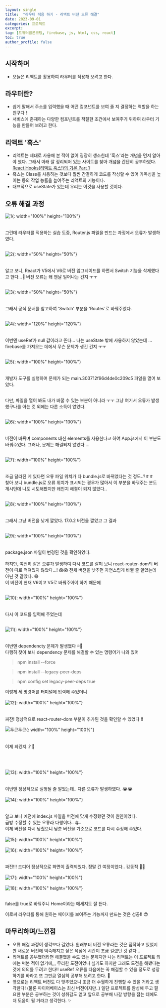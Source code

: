 ```yaml
---
layout: single
title:  "라우터 적용 하기 - 리액트 버전 오류 해결"
date: 2023-09-01
categories: 프로젝트
excerpt:
tag: [트위터클론코딩, firebase, js, html, css, react]
toc: true
author_profile: false
---
```

## 시작하며
- 오늘은 리액트를 활용하여 라우터를 적용해 보려고 한다.

## 라우터란?
- 쉽게 말해서 주소를 입력했을 때 어떤 컴포넌트를 보여 줄 지 결정하는 역할을 하는 친구다 !
- 서비스에 존재하는 다양한 컴포넌트를 적절한 조건에서 보여주기 위하여 라우터 기능을 만들어 보려고 한다.

## 리액트 '훅스'
- 리액트는 제대로 사용해 본 적이 없어 굉장히 생소한데 '훅스'라는 개념을 먼저 알아야 했다. 그래서 아래 잘 정리되어 있는 사이트를 찾아 개념을 간단히 공부하였다. <br>
<a href="https://velog.io/@jeonghoheo/React-Hooks%EB%A6%AC%EC%95%A1%ED%8A%B8-%ED%9B%85%EC%8A%A4%EC%9D%98-%EA%B8%B0%EB%B3%B8-Part-1">React Hooks(리액트 훅스!)의 기본 Part 1</a>
- 훅스는 Class를 사용하는 것보다 훨씬 간결하게 코드를 작성할 수 있어 가독성을 높이는 등의 작업 능률을 높여주는 리액트의 기능이다.
- 대표적으로 useState가 있는데 우리는 이것을 사용할 것이다.
  
## 오류 해결 과정
![1](/images/projects/TwitterCloning/3/1.png){: width="100%" height="100%"} <br><br><br>
그런데 라우터를 적용하는 실습 도중, Router.js 파일을 만드는 과정에서 오류가 발생하였다.<br>
<br>

![2](/images/projects/TwitterCloning/3/2.png){: width="50%" height="50%"} <br><br><br>
알고 보니, React가 V5에서 V6로 버전 업그레이드를 하면서 Switch 기능을 삭제했다고 한다...🥹 버전 오류는 왜 맨날 일어나는 건지 ㅜㅜ<br>
<br>

![3](/images/projects/TwitterCloning/3/3.png){: width="50%" height="50%"} <br><br><br>
그래서 공식 문서를 참고하여 'Switch' 부분을 'Routes'로 바꿔주었다.<br>
<br>

![4](/images/projects/TwitterCloning/3/4.png){: width="120%" height="120%"} <br><br><br>
이번엔 useRef가 null 값이라고 뜬다...
나는 useState 밖에 사용하지 않았는데 ... firebase를 가져오는 데에서 무슨 문제가 생긴 건지 ㅜㅜ<br>
<br>

![5](/images/projects/TwitterCloning/3/5.png){: width="100%" height="100%"} <br><br><br>
개발자 도구를 실행하여 문제가 되는 main.303712f96d4de0c209c5 파일을 열어 보았다.<br><br>

다만, 파일을 열어 봐도 내가 바꿀 수 있는 부분이 아니라 ㅜㅜ 그냥 여기서 오류가 발생했구나를 아는 것 외에는 다른 소득이 없었다.<br>
<br>

![6](/images/projects/TwitterCloning/3/6.png){: width="100%" height="100%"} <br><br><br>
버전이 바뀌며 components 대신 elements를 사용한다고 하여 App.js에서 이 부분도 바꿔주었다. 그러나, 문제는 해결되지 않았다 ...<br>
<br>

![7](/images/projects/TwitterCloning/3/7.png){: width="100%" height="100%"} <br><br><br>
조금 달라진 게 있다면 오류 파일 위치가 다 bundle.js로 바뀌었다는 것 정도..?ㅎㅎ <br>
찾아 보니 bundle.js로 오류 위치가 표시되는 경우가 많아서 이 부분을 바꿔주는 분도 계시던데 나도 시도해봤지만 왜인지 해결이 되지 않았다..<br>
<br>

![8](/images/projects/TwitterCloning/3/8.png){: width="100%" height="100%"} <br><br><br>
그래서 그냥 버전을 낮게 깔았다. 17.0.2 버전을 깔았고 그 결과<br>
<br>

![9](/images/projects/TwitterCloning/3/9.png){: width="100%" height="100%"} <br><br><br>
package.json 파일이 변경된 것을 확인하였다.<br>
<br>
하지만, 여전히 같은 오류가 발생하여 다시 코드를 살펴 보니 react-router-dom의 버전이 따로 적혀있지 않았다...! 😱😱 전체 버전을 낮추면 자연스럽게 바뀔 줄 알았는데 아닌 것 같았다. 😅<br>
이 버전이 현재 V6이고 V5로 바꿔주어야 하기 때문에<br>
<br>

![10](/images/projects/TwitterCloning/3/10.png){: width="100%" height="100%"} <br><br><br>
다시 이 코드를 입력해 주었는데<br>
<br>

![11](/images/projects/TwitterCloning/3/11.png){: width="100%" height="100%"} <br><br><br>
이번엔 dependencty 문제가 발생했다 💦🤯<br>
다행히 찾아 보니 dependency 문제를 해결할 수 있는 명령어가 나와 있어

> npm install --force
> 

> npm install --legacy-peer-deps
> 

> npm config set legacy-peer-deps true
>

이렇게 세 명령어를 터미널에 입력해 주었더니<br>
<br>
![12](/images/projects/TwitterCloning/3/12.png){: width="100%" height="100%"} <br><br><br>
짜잔! 정상적으로 react-router-dom 부분이 추가된 것을 확인할 수 있었다 !!

![두근두근](/images/짤/두근두근.png){: width="100%" height="100%"} <br><br><br>
이제 되겠지..? 🥹 <br><br><br><br>

![13](/images/projects/TwitterCloning/3/13.png){: width="100%" height="100%"} <br><br><br>
이번엔 정상적으로 실행될 줄 알았는데.. 다른 오류가 발생하였다. 😭😭<br>
<br>
![14](/images/projects/TwitterCloning/3/14.png){: width="100%" height="100%"} <br><br><br>
알고 보니 예전에 index.js 파일을 버전에 맞게 수정했던 것이 원인이었다. <br> 
금방 수정할 수 있는 오류라 다행이다.. 휴..<br>
이제 버전을 다시 낮췄으니 낮춘 버전을 기준으로 코드를 다시 수정해 주었다.<br>
<br>
![15](/images/projects/TwitterCloning/3/15.png){: width="100%" height="100%"} <br>
<br>
![16](/images/projects/TwitterCloning/3/16.png){: width="100%" height="100%"} <br><br><br>
짜잔!!!
드디어 정상적으로 화면이 출력되었다. 정말 긴 여정이었다.. 감동적 🥹💦<br>
<br>
![17](/images/projects/TwitterCloning/3/17.png){: width="100%" height="100%"} <br>
<br>
![18](/images/projects/TwitterCloning/3/18.png){: width="100%" height="100%"} <br>
<br>

false를 true로 바꿔주니 Home이라는 메세지도 잘 뜬다.<br>

이로써 라우터를 통해 원하는 페이지를 보여주는 기능까지 만드는 것은 성공!! 😍


## 마무리하며/느낀점
- 오류 해결 과정이 생각보다 길었다. 원래부터 버전 오류라는 것은 짐작하고 있었지만 새로운 버전에 익숙해지고 싶은 욕심에 시간이 조금 걸렸던 것 같다...
- 리액트를 공부했더라면 해결했을 수도 있는 문제지만 나는 리액트는 이 프로젝트 외에는 써본 적이 없기에,,, 무리한 도전이었나 싶기도 하지만 그래도 도전을 해봤다는 것에 의의를 두려고 한다!! useRef 오류를 다음에는 꼭 해결할 수 있을 정도로 성장하기를 바라고 또 그만큼 열심히 공부해 보려고 한다. 🙏
- 앞으로는 리액트 버전도 다 맞추었으니 조금 더 수월하게 진행할 수 있을 거라고 생각한다! (물론 파이어베이스는 최신 버전이지만..) 일단 프로젝트를 완성해 두고 필요한 부분은 공부하는 것이 성취감도 얻고 앞으로 공부해 나갈 방향을 잡는 데에도 더 도움이 될 거라고 생각한다. ✨
